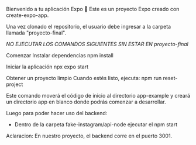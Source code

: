 Bienvenido a tu aplicación Expo 👋
Este es un proyecto Expo creado con create-expo-app.

Una vez clonado el repositorio, el usuario debe ingresar a la carpeta llamada "proyecto-final".

*NO EJECUTAR LOS COMANDOS SIGUIENTES SIN ESTAR EN proyecto-final*

Comenzar
Instalar dependencias
npm install

Iniciar la aplicación
npx expo start

Obtener un proyecto limpio
Cuando estés listo, ejecuta:
npm run reset-project

Este comando moverá el código de inicio al directorio app-example y creará un directorio app en blanco donde podrás comenzar a desarrollar.

Luego para poder hacer uso del backend:
- Dentro de la carpeta fake-instagram/api-node ejecutar el npm start

Aclaracion: En nuestro proyecto, el backend corre en el puerto 3001. 
